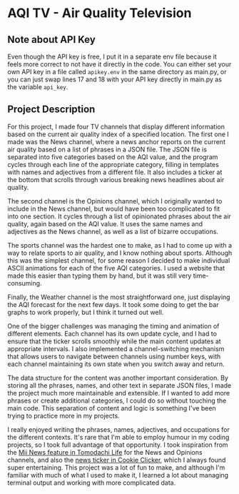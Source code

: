 # AQI TV - Air Quality Television

## Note about API Key

Even though the API key is free, I put it in a separate env file because it feels more correct to not have it directly in the code. You can either set your own API key in a file called `apikey.env` in the same directory as main.py, or you can just swap lines 17 and 18 with your API key directly in main.py as the variable `api_key`.


## Project Description

For this project, I made four TV channels that display different information based on the current air quality index of a specified location. The first one I made was the News channel, where a news anchor reports on the current air quality based on a list of phrases in a JSON file. The JSON file is separated into five categories based on the AQI value, and the program cycles through each line of the appropriate category, filling in templates with names and adjectives from a different file. It also includes a ticker at the bottom that scrolls through various breaking news headlines about air quality. 

The second channel is the Opinions channel, which I originally wanted to include in the News channel, but would have been too complicated to fit into one section. It cycles through a list of opinionated phrases about the air quality, again based on the AQI value. It uses the same names and adjectives as the News channel, as well as a list of bizarre occupations. 

The sports channel was the hardest one to make, as I had to come up with a way to relate sports to air quality, and I know nothing about sports. Although this was the simplest channel, for some reason I decided to make individual ASCII animations for each of the five AQI categories. I used a website that made this easier than typing them by hand, but it was still very time-consuming.

Finally, the Weather channel is the most straightforward one, just displaying the AQI forecast for the next few days. It took some doing to get the bar graphs to work properly, but I think it turned out well.

One of the bigger challenges was managing the timing and animation of different elements. Each channel has its own update cycle, and I had to ensure that the ticker scrolls smoothly while the main content updates at appropriate intervals. I also implemented a channel-switching mechanism that allows users to navigate between channels using number keys, with each channel maintaining its own state when you switch away and return.

The data structure for the content was another important consideration. By storing all the phrases, names, and other text in separate JSON files, I made the project much more maintainable and extensible. If I wanted to add more phrases or create additional categories, I could do so without touching the main code. This separation of content and logic is something I've been trying to practice more in my projects.

I really enjoyed writing the phrases, names, adjectives, and occupations for the different contexts. It's rare that I'm able to employ humour in my coding projects, so I took full advantage of that opportunity.  I took inspiration from the [Mii News feature in Tomodachi Life](https://tomodachi.fandom.com/wiki/Mii_News) for the News and Opinions channels, and also the [news ticker in Cookie Clicker](https://cookieclicker.fandom.com/wiki/News_Ticker), which I always found super entertaining. This project was a lot of fun to make, and although I'm familiar with much of what I used to make it, I learned a lot about managing terminal output and working with more complicated data.